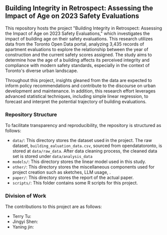 ## Building Integrity in Retrospect: Assessing the Impact of Age on 2023 Safety Evaluations
This repository hosts the project "Building Integrity in Retrospect: Assessing the Impact of Age on 2023 Safety Evaluations," which investigates the impact of building age on their safety evaluations. This research utilizes data from the Toronto Open Data portal, analyzing 3,435 records of apartment evaluations to explore the relationship between the year of construction and the current safety scores assigned. The study aims to determine how the age of a building affects its perceived integrity and compliance with modern safety standards, especially in the context of Toronto's diverse urban landscape.

Throughout this project, insights gleaned from the data are expected to inform policy recommendations and contribute to the discourse on urban development and maintenance. In addition, this research effort leverages advanced statistical techniques, including simple linear regression, to forecast and interpret the potential trajectory of building evaluations.

### Repository Structure
To facilitate transparency and reproducibility, the repository is structured as follows:

- `data/`: This directory stores the dataset used in the project. The raw dataset, `building_ealuation_data.csv`, sourced from opendatatoronto, is stored at `data/raw_data`. After data cleaning process, the cleaned data set is stored under `data/analysis_data`
- `models/`: This directory stores the linear model used in this study.
- `other/`: This directory stores the miscellaneous components used for project creation such as sketches, LLM usage, . 
- `paper/`: This directory stores the report of the actual paper. 
- `scripts/`: This folder contains some R scripts for this project. 

### Division of Work

The contributions to this project are as follows:

- Terry Tu:
- Jingyi Shen:
- Yaning jin:
